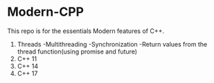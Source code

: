 # Modern-CPP
This repo is for the essentials Modern features of C++.
1. Threads
    -Multithreading
    -Synchronization
    -Return values from the thread function(using promise and future)
2. C++ 11 
3. C++ 14
4. C++ 17
